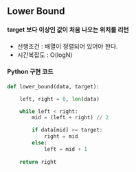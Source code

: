## Lower Bound
#### target 보다 이상인 값이 처음 나오는 위치를 리턴

- 선행조건 : 배열이 정렬되어 있어야 한다.
- 시간복잡도 : O(logN)

#### Python 구현 코드
```python
def lower_bound(data, target):

    left, right = 0, len(data)

    while left < right:
        mid = (left + right) // 2

        if data[mid] >= target:
            right = mid
        else:
            left = mid + 1
    
    return right
```
